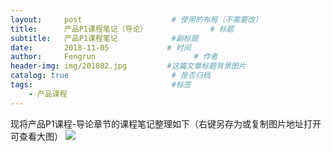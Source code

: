```yaml
---
layout:     post                    # 使用的布局（不需要改）
title:      产品P1课程笔记（导论）              # 标题 
subtitle:   产品P1课程笔记            #副标题
date:       2018-11-05             # 时间
author:     Fengrun                      # 作者
header-img: img/201802.jpg         #这篇文章标题背景图片
catalog: true                       # 是否归档
tags:                               #标签
    - 产品课程
---
```

现将产品P1课程-导论章节的课程笔记整理如下（右键另存为或复制图片地址打开可查看大图）
![](http://ww1.sinaimg.cn/large/0068KeAVgy1fwxkg5dmvgj31jb35r7wh.jpg)
